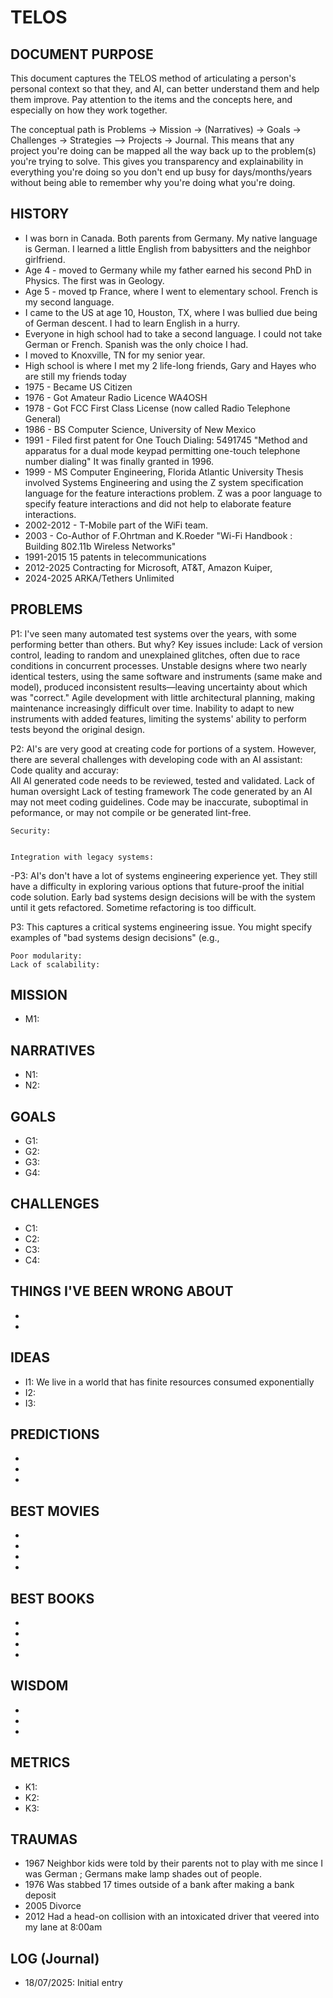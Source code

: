 # TELOS

## DOCUMENT PURPOSE

This document captures the TELOS method of articulating a person's personal context so that they, and AI, can better understand them and help them improve. Pay attention to the items and the concepts here, and especially on how they work together.

The conceptual path is Problems -> Mission -> (Narratives) -> Goals -> Challenges -> Strategies —> Projects -> Journal. This means that any project you're doing can be mapped all the way back up to the problem(s) you're trying to solve. This gives you transparency and explainability in everything you're doing so you don't end up busy for days/months/years without being able to remember why you're doing what you're doing.

## HISTORY

- I was born in Canada.  Both parents from Germany.  My native language is German.  I learned a little
English from babysitters and the neighbor girlfriend.
- Age 4 - moved to Germany while my father earned his second PhD in Physics.  The first was in Geology.
- Age 5 - moved tp France, where I went to elementary school.  French is my second language.
- I came to the US at age 10, Houston, TX, where I was bullied due being of German descent.  I had to learn English in a hurry.
- Everyone in high school had to take a second language.  I could not take German or French.  Spanish was the only choice I had.
- I moved to Knoxville, TN for my senior year.
- High school is where I met my 2 life-long friends, Gary and Hayes who are still my friends today
- 1975 - Became US Citizen
- 1976 - Got Amateur Radio Licence WA4OSH
- 1978 - Got FCC First Class License (now called Radio Telephone General)
- 1986 - BS Computer Science, University of New Mexico
- 1991 - Filed first patent for One Touch Dialing: 5491745 "Method and apparatus for a dual mode keypad permitting one-touch telephone number dialing" It was finally granted in 1996.
- 1999 - MS Computer Engineering, Florida Atlantic University  Thesis involved Systems Engineering and using the Z system specification language for the feature interactions problem.  Z was a poor language to specify feature interactions and did not help to elaborate feature interactions.
- 2002-2012 - T-Mobile part of the WiFi team.
- 2003 - Co-Author of F.Ohrtman and K.Roeder "Wi-Fi Handbook : Building 802.11b Wireless Networks"
- 1991-2015 15 patents in telecommunications
- 2012-2025 Contracting for Microsoft, AT&T, Amazon Kuiper, 
- 2024-2025 ARKA/Tethers Unlimited 

## PROBLEMS

P1: I've seen many automated test systems over the years, with some performing better than others. But why? Key issues include:
    Lack of version control, leading to random and unexplained glitches, often due to race conditions in concurrent processes.
    Unstable designs where two nearly identical testers, using the same software and instruments (same make and model), produced inconsistent results—leaving uncertainty about which was "correct."
    Agile development with little architectural planning, making maintenance increasingly difficult over time.
    Inability to adapt to new instruments with added features, limiting the systems' ability to perform tests beyond the original design.

P2: AI's are very good at creating code for portions of a system.  However, there are several challenges with developing code with an AI assistant:
    Code quality and accuray:  
        All AI generated code needs to be reviewed, tested and validated.
        Lack of human oversight
        Lack of testing framework
        The code generated by an AI may not meet coding guidelines.
        Code may be inaccurate, suboptimal in peformance, or may not compile or be generated lint-free.

    Security:


    Integration with legacy systems:



-P3: AI's don't have a lot of systems engineering experience yet.  They still have a difficulty in exploring various options that future-proof the initial code solution.  Early bad systems design decisions will be with the system until it gets refactored.  Sometime refactoring is too difficult.

P3: This captures a critical systems engineering issue. You might specify examples of "bad systems design decisions" (e.g., 

    Poor modularity:
    Lack of scalability:

## MISSION

- M1:

## NARRATIVES

- N1: 
- N2:
 
## GOALS

- G1: 
- G2: 
- G3:
- G4: 

## CHALLENGES

- C1: 
- C2: 
- C3: 
- C4: 

## THINGS I'VE BEEN WRONG ABOUT

- 
- 

## IDEAS

- I1: We live in a world that has finite resources consumed exponentially
- I2: 
- I3: 

## PREDICTIONS

- 
- 
- 

## BEST MOVIES

- 
- 
- 
- 

## BEST BOOKS

- 
- 
- 
- 

## WISDOM

- 
- 
- 

## METRICS

- K1:
- K2: 
- K3: 

## TRAUMAS

- 1967 Neighbor kids were told by their parents not to play with me since I was German ; Germans make lamp shades out of people.
- 1976 Was stabbed 17 times outside of a bank after making a bank deposit
- 2005 Divorce
- 2012 Had a head-on collision with an intoxicated driver that veered into my lane at 8:00am

## LOG (Journal)
- 18/07/2025: Initial entry
